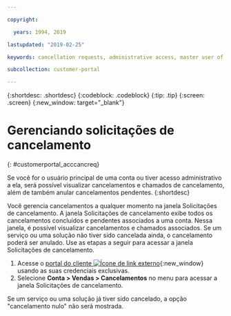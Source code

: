 ```yaml
---

copyright:

  years: 1994, 2019

lastupdated: "2019-02-25"

keywords: cancellation requests, administrative access, master user of an account 

subcollection: customer-portal

---
```


{:shortdesc: .shortdesc}
{:codeblock: .codeblock}
{:tip: .tip}
{:screen: .screen}
{:new_window: target="_blank"}


# Gerenciando solicitações de cancelamento
{: #customerportal_acccancreq}

Se você for o usuário principal de uma conta ou tiver acesso administrativo a ela, será possível visualizar cancelamentos e chamados de cancelamento, além de também anular cancelamentos pendentes.
{:shortdesc}


Você gerencia cancelamentos a qualquer momento na janela Solicitações de cancelamento. A janela Solicitações de cancelamento exibe todos os cancelamentos concluídos e pendentes associados a uma conta. Nessa janela, é possível visualizar cancelamentos e chamados associados. Se um serviço ou uma solução não tiver sido cancelada ainda, o cancelamento poderá ser anulado. Use as etapas a seguir para acessar a janela Solicitações de cancelamento.

1. Acesse o [portal do cliente ![Ícone de link externo](../icons/launch-glyph.svg)](https://control.softlayer.com/){:new_window} usando as suas credenciais exclusivas.
2. Selecione **Conta > Vendas > Cancelamentos** no menu para acessar a janela Solicitações de cancelamento.

Se um serviço ou uma solução já tiver sido cancelado, a opção "cancelamento nulo" não será mostrada.
